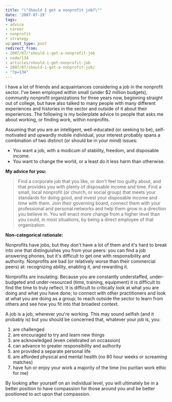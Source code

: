 ```yaml
---
title: "\"Should I get a nonprofit job?\""
date: '2007-07-19'
tags:
- advice
- career
- nonprofit
- strategy
wp:post_type: post
redirect_from:
- 2007/07/"should-i-get-a-nonprofit-job
- node/134
- articles/should-i-get-nonprofit-job
- 2007/07/should-i-get-a-nonprofit-job/
- "?p=134"
---
```


I have a lot of friends and acquaintances considering a job in the nonprofit sector. I've been employed within small (under $2 million budgets), community nonprofit organizations for three years now, beginning straight out of college, but have also talked to many people with many different experiences and histories in the sector and outside of it about their experiences. The following is my boilerplate advice to people that asks me about working, or finding work, within nonprofits.

Assuming that you are an intelligent, well-educated (or seeking to be), self-motivated and upwardly mobile individual, your interest probably spans a combination of two distinct (or should be in your mind) issues:

- You want a job, with a modicum of stability, freedom, and disposable income.
- You want to change the world, or a least do it less harm than otherwise.

**My advice for you:**

> Find a corporate job that you like, or don't feel too guilty about, and that provides you with plenty of disposable income and time. Find a small, local nonprofit (or church, or social group) that meets your standards for doing good, and invest your disposable income and time with them. Join their governing board, connect them with your professional and personal networks and help them grow in a direction you believe in. You will enact more change from a higher level than you could, in most situations, by being a direct employee of that organization.

**Non-categorical rationale:**

Nonprofits have jobs, but they don't have a lot of them and it's hard to break into one that distinguishes you from your peers: you can find a job answering phones, but it's difficult to get one with responsibility and authority. Nonprofits are bad (or relatively worse than their commercial peers) at: recognizing ability, enabling it, and rewarding it.

Nonprofits are insulating. Because you are constantly understaffed, under-budgeted and under-resourced (time, training, equipment) it is difficult to find the time to truly reflect. It is difficult to critically look at what you are doing and what you have done; to connect with other practitioners and look at what you are doing as a group; to reach outside the sector to learn from others and see how you fit into that broadest context.

A job is a job, wherever you're working. This may sound selfish (and it probably is) but you should be concerned that, whatever your job is, you:

1. are challenged
2. are encouraged to try and learn new things
3. are acknowledged (even celebrated on occassion)
4. can advance to greater responsibility and authority
5. are provided a separate personal life
6. are afforded physical and mental health (no 80 hour weeks or screaming matches)
7. have fun or enjoy your work a majority of the time (no puritan work ethic for me)

By looking after yourself on an individual level, you will ultimately be in a better position to have compassion for those around you and be better positioned to act upon that compassion.
